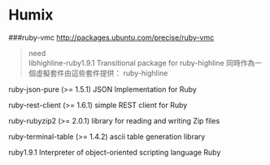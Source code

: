 # Humix

###ruby-vmc
http://packages.ubuntu.com/precise/ruby-vmc 
>need </br>
 libhighline-ruby1.9.1
    Transitional package for ruby-highline
    同時作為一個虛擬套件由這些套件提供： ruby-highline 

ruby-json-pure (>= 1.5.1)
    JSON Implementation for Ruby 

ruby-rest-client (>= 1.6.1)
    simple REST client for Ruby 

ruby-rubyzip2 (>= 2.0.1)
    library for reading and writing Zip files 

ruby-terminal-table (>= 1.4.2)
    ascii table generation library 

ruby1.9.1
    Interpreter of object-oriented scripting language Ruby 



